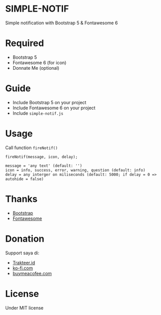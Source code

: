 # SIMPLE-NOTIF
Simple notification with Bootstrap 5 & Fontawesome 6

# Required
- Bootstrap 5
- Fontawesome 6 (for icon)
- Donnate Me (optional)

# Guide
- Include Bootstrap 5 on your project
- Include Fontawesome 6 on your project
- Include `simple-notif.js`

# Usage
Call function `fireNotif()`
```
fireNotif(message, icon, delay);

message = 'any text' (default: '')
icon = info, success, error, warning, question (default: info)
delay = any interger on miliseconds (default: 5000; if delay = 0 => autohide = false)
```

# Thanks
- [Bootstrap](https://getbootstrap.com)
- [Fontawesome](https://fontawesome.com)

# Donation
Support saya di:
* [Trakteer.id](https://trakteer.id/mesaidlg/tip)
* [ko-fi.com](https://ko-fi.com/mesaidlg)
* [buymeacofee.com](https://buymeacoffee.com/mesaidlg)

# License
Under MIT license
